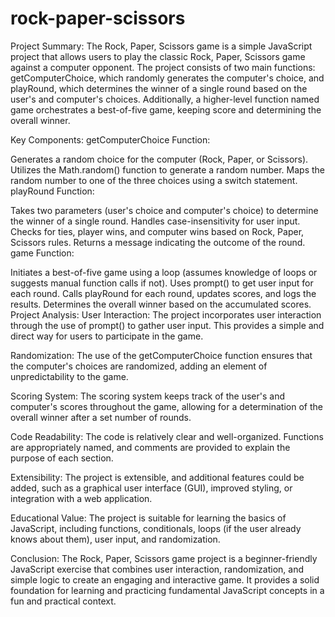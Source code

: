 # rock-paper-scissors

Project Summary:
The Rock, Paper, Scissors game is a simple JavaScript project that allows users to play the classic Rock, Paper, Scissors game against a computer opponent. The project consists of two main functions: getComputerChoice, which randomly generates the computer's choice, and playRound, which determines the winner of a single round based on the user's and computer's choices. Additionally, a higher-level function named game orchestrates a best-of-five game, keeping score and determining the overall winner.

Key Components:
getComputerChoice Function:

Generates a random choice for the computer (Rock, Paper, or Scissors).
Utilizes the Math.random() function to generate a random number.
Maps the random number to one of the three choices using a switch statement.
playRound Function:

Takes two parameters (user's choice and computer's choice) to determine the winner of a single round.
Handles case-insensitivity for user input.
Checks for ties, player wins, and computer wins based on Rock, Paper, Scissors rules.
Returns a message indicating the outcome of the round.
game Function:

Initiates a best-of-five game using a loop (assumes knowledge of loops or suggests manual function calls if not).
Uses prompt() to get user input for each round.
Calls playRound for each round, updates scores, and logs the results.
Determines the overall winner based on the accumulated scores.
Project Analysis:
User Interaction: The project incorporates user interaction through the use of prompt() to gather user input. This provides a simple and direct way for users to participate in the game.

Randomization: The use of the getComputerChoice function ensures that the computer's choices are randomized, adding an element of unpredictability to the game.

Scoring System: The scoring system keeps track of the user's and computer's scores throughout the game, allowing for a determination of the overall winner after a set number of rounds.

Code Readability: The code is relatively clear and well-organized. Functions are appropriately named, and comments are provided to explain the purpose of each section.

Extensibility: The project is extensible, and additional features could be added, such as a graphical user interface (GUI), improved styling, or integration with a web application.

Educational Value: The project is suitable for learning the basics of JavaScript, including functions, conditionals, loops (if the user already knows about them), user input, and randomization.

Conclusion:
The Rock, Paper, Scissors game project is a beginner-friendly JavaScript exercise that combines user interaction, randomization, and simple logic to create an engaging and interactive game. It provides a solid foundation for learning and practicing fundamental JavaScript concepts in a fun and practical context.